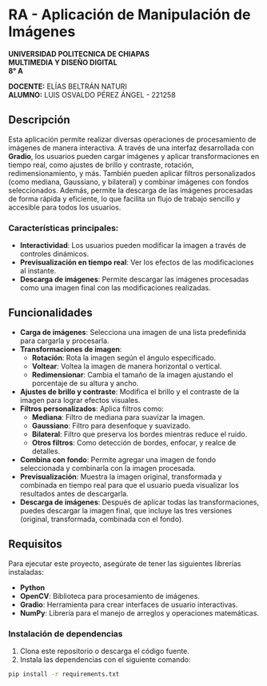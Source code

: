 # RA - Aplicación de Manipulación de Imágenes

**UNIVERSIDAD POLITECNICA DE CHIAPAS**  
**MULTIMEDIA Y DISEÑO DIGITAL**  
**8° A**  

**DOCENTE:** ELÍAS BELTRÁN NATURI  
**ALUMNO:** LUIS OSVALDO PÉREZ ÁNGEL - 221258

## Descripción

Esta aplicación permite realizar diversas operaciones de procesamiento de imágenes de manera interactiva. A través de una interfaz desarrollada con **Gradio**, los usuarios pueden cargar imágenes y aplicar transformaciones en tiempo real, como ajustes de brillo y contraste, rotación, redimensionamiento, y más. También pueden aplicar filtros personalizados (como mediana, Gaussiano, y bilateral) y combinar imágenes con fondos seleccionados. Además, permite la descarga de las imágenes procesadas de forma rápida y eficiente, lo que facilita un flujo de trabajo sencillo y accesible para todos los usuarios.

### Características principales:
- **Interactividad**: Los usuarios pueden modificar la imagen a través de controles dinámicos.
- **Previsualización en tiempo real**: Ver los efectos de las modificaciones al instante.
- **Descarga de imágenes**: Permite descargar las imágenes procesadas como una imagen final con las modificaciones realizadas.

## Funcionalidades

- **Carga de imágenes**: Selecciona una imagen de una lista predefinida para cargarla y procesarla.
- **Transformaciones de imagen**:  
  - **Rotación**: Rota la imagen según el ángulo especificado.  
  - **Voltear**: Voltea la imagen de manera horizontal o vertical.  
  - **Redimensionar**: Cambia el tamaño de la imagen ajustando el porcentaje de su altura y ancho.
- **Ajustes de brillo y contraste**: Modifica el brillo y el contraste de la imagen para lograr efectos visuales.
- **Filtros personalizados**: Aplica filtros como:
  - **Mediana**: Filtro de mediana para suavizar la imagen.
  - **Gaussiano**: Filtro para desenfoque y suavizado.
  - **Bilateral**: Filtro que preserva los bordes mientras reduce el ruido.
  - **Otros filtros**: Como detección de bordes, enfocar, y realce de detalles.
- **Combina con fondo**: Permite agregar una imagen de fondo seleccionada y combinarla con la imagen procesada.
- **Previsualización**: Muestra la imagen original, transformada y combinada en tiempo real para que el usuario pueda visualizar los resultados antes de descargarla.
- **Descarga de imágenes**: Después de aplicar todas las transformaciones, puedes descargar la imagen final, que incluye las tres versiones (original, transformada, combinada con el fondo).

## Requisitos

Para ejecutar este proyecto, asegúrate de tener las siguientes librerías instaladas:

- **Python**
- **OpenCV**: Biblioteca para procesamiento de imágenes.
- **Gradio**: Herramienta para crear interfaces de usuario interactivas.
- **NumPy**: Librería para el manejo de arreglos y operaciones matemáticas.

### Instalación de dependencias

1. Clona este repositorio o descarga el código fuente.
2. Instala las dependencias con el siguiente comando:

```bash
pip install -r requirements.txt
